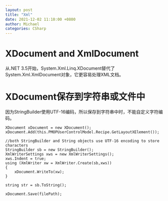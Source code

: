 ```yaml
---
layout: post
title: "Xml"
date: 2021-12-02 11:10:00 +0800
author: Michael
categories: CSharp
---
```


# XDocument and XmlDocument
从.NET 3.5开始，System.Xml.Linq.XDocument替代了System.Xml.XmlDocument对象，它更容易处理XML文档。

# XDocument保存到字符串或文件中
因为StringBuilder使用UTF-16编码，所以保存到字符串中时，不能自定义字符编码。

    XDocument xDocument = new XDocument();
    xDocument.Add(this.PMOPUserControlModel.Recipe.GetLayoutXElement());

    //both StringBuilder and String objects use UTF-16 encoding to store characters
    StringBuilder sb = new StringBuilder();
    XmlWriterSettings xws = new XmlWriterSettings();
    xws.Indent = true;
    using (XmlWriter xw = XmlWriter.Create(sb,xws))
    {
        xDocument.WriteTo(xw);
    }

    string str = sb.ToString();

	xDocument.Save(filePath);